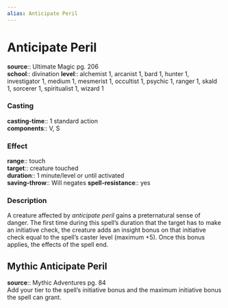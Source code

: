 ```yaml
---
alias: Anticipate Peril
---
```


# Anticipate Peril 

**source**:: Ultimate Magic pg. 206  
**school**:: divination
**level**:: alchemist 1, arcanist 1, bard 1, hunter 1, investigator 1, medium 1, mesmerist 1, occultist 1, psychic 1, ranger 1, skald 1, sorcerer 1, spiritualist 1, wizard 1

### Casting 

**casting-time**:: 1 standard action  
**components**:: V, S

### Effect 

**range**:: touch  
**target**:: creature touched  
**duration**:: 1 minute/level or until activated  
**saving-throw**:: Will negates
**spell-resistance**:: yes

### Description 

A creature affected by *anticipate peril* gains a preternatural sense of danger. The first time during this spell’s duration that the target has to make an initiative check, the creature adds an insight bonus on that initiative check equal to the spell’s caster level (maximum +5). Once this bonus applies, the effects of the spell end.

## Mythic Anticipate Peril 

**source**:: Mythic Adventures pg. 84  
Add your tier to the spell’s initiative bonus and the maximum initiative bonus the spell can grant.

